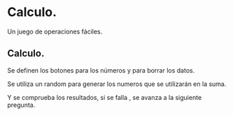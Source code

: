 # Calculo.

Un juego de operaciones fáciles.

## Calculo.

Se definen los botones para los números y para borrar los datos.

Se utiliza un random para generar los numeros que se utilizarán en la suma.

Y se comprueba los resultados, si se falla , se avanza a la siguiente pregunta.


